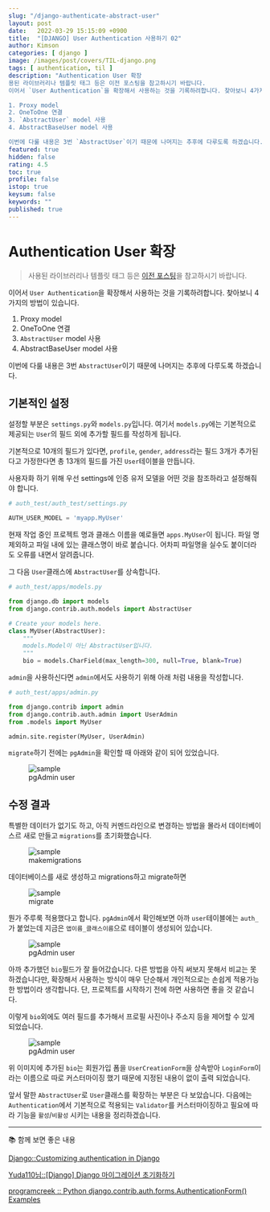 ```yaml
---
slug: "/django-authenticate-abstract-user"
layout: post
date:   2022-03-29 15:15:09 +0900
title:  "[DJANGO] User Authentication 사용하기 02"
author: Kimson
categories: [ django ]
image: /images/post/covers/TIL-django.png
tags: [ authentication, til ]
description: "Authentication User 확장
용된 라이브러리나 템플릿 태그 등은 이전 포스팅을 참고하시기 바랍니다.
이어서 `User Authentication`을 확장해서 사용하는 것을 기록하려합니다. 찾아보니 4가지의 방법이 있습니다.

1. Proxy model
2. OneToOne 연결
3. `AbstractUser` model 사용
4. AbstractBaseUser model 사용

이번에 다룰 내용은 3번 `AbstractUser`이기 때문에 나머지는 추후에 다루도록 하겠습니다."
featured: true
hidden: false
rating: 4.5
toc: true
profile: false
istop: true
keysum: false
keywords: ""
published: true
---
```


# Authentication User 확장

> 사용된 라이브러리나 템플릿 태그 등은 [이전 포스팅](https://kkn1125.github.io/django-authenticate/)을 참고하시기 바랍니다.

이어서 `User Authentication`을 확장해서 사용하는 것을 기록하려합니다. 찾아보니 4가지의 방법이 있습니다.

1. Proxy model
2. OneToOne 연결
3. `AbstractUser` model 사용
4. AbstractBaseUser model 사용

이번에 다룰 내용은 3번 `AbstractUser`이기 때문에 나머지는 추후에 다루도록 하겠습니다.

## 기본적인 설정

설정할 부분은 `settings.py`와 `models.py`입니다. 여기서 `models.py`에는 기본적으로 제공되는 `User`의 필드 외에 추가할 필드를 작성하게 됩니다.

기본적으로 10개의 필드가 있다면, `profile`, `gender`, `address`라는 필드 3개가 추가된다고 가정한다면 총 13개의 필드를 가진 `User`테이블을 만듭니다.

사용자화 하기 위해 우선 settings에 인증 유저 모델을 어떤 것을 참조하라고 설정해줘야 합니다.

```python
# auth_test/auth_test/settings.py

AUTH_USER_MODEL = 'myapp.MyUser'
```

현재 작업 중인 프로젝트 명과 클래스 이름을 예로들면 `apps.MyUser`이 됩니다. 파일 명 제외하고 파일 내에 있는 클래스명이 바로 붙습니다. 어차피 파일명을 실수도 붙이더라도 오류를 내면서 알려줍니다.

그 다음 `User`클래스에 `AbstractUser`를 상속합니다.

```python
# auth_test/apps/models.py

from django.db import models
from django.contrib.auth.models import AbstractUser

# Create your models here.
class MyUser(AbstractUser):
    """
    models.Model이 아닌 AbstractUser입니다.
    """
    bio = models.CharField(max_length=300, null=True, blank=True)
```

`admin`을 사용하신다면 `admin`에서도 사용하기 위해 아래 처럼 내용을 작성합니다.

```python
# auth_test/apps/admin.py

from django.contrib import admin
from django.contrib.auth.admin import UserAdmin
from .models import MyUser

admin.site.register(MyUser, UserAdmin)
```

`migrate`하기 전에는 `pgAdmin`을 확인할 때 아래와 같이 되어 있었습니다.

<figure class="text-center">
<span class="w-inline-block">
   <img src="{{site.baseurl}}/assets/images/post/django/authentication/auth08.png" alt="sample" title="sample">
   <figcaption>pgAdmin user</figcaption>
</span>
</figure>

## 수정 결과

특별한 데이터가 없기도 하고, 아직 커멘드라인으로 변경하는 방법을 몰라서 데이터베이스르 새로 만들고 `migrations`를 초기화했습니다.

<figure class="text-center">
<span class="w-inline-block">
   <img src="{{site.baseurl}}/assets/images/post/django/authentication/auth09.png" alt="sample" title="sample">
   <figcaption>makemigrations</figcaption>
</span>
</figure>

데이터베이스를 새로 생성하고 migrations하고 migrate하면

<figure class="text-center">
<span class="w-inline-block">
   <img src="{{site.baseurl}}/assets/images/post/django/authentication/auth10.png" alt="sample" title="sample">
   <figcaption>migrate</figcaption>
</span>
</figure>

뭔가 주루룩 적용했다고 합니다. `pgAdmin`에서 확인해보면 아까 `user`테이블에는 `auth_`가 붙었는데 지금은 `앱이름_클래스이름`으로 테이블이 생성되어 있습니다.

<figure class="text-center">
<span class="w-inline-block">
   <img src="{{site.baseurl}}/assets/images/post/django/authentication/auth11.png" alt="sample" title="sample">
   <figcaption>pgAdmin user</figcaption>
</span>
</figure>

아까 추가했던 `bio`필드가 잘 들어갔습니다. 다른 방법을 아직 써보지 못해서 비교는 못하겠습니다만, 확장해서 사용하는 방식이 매우 단순해서 개인적으로는 손쉽게 적용가능한 방법이라 생각합니다. 단, 프로젝트를 시작하기 전에 하면 사용하면 좋을 것 같습니다.

이렇게 `bio`외에도 여러 필드를 추가해서 프로필 사진이나 주소지 등을 제어할 수 있게 되었습니다.

<figure class="text-center">
<span class="w-inline-block">
   <img src="{{site.baseurl}}/assets/images/post/django/authentication/auth12.png" alt="sample" title="sample">
   <figcaption>pgAdmin user</figcaption>
</span>
</figure>

위 이미지에 추가된 `bio`는 회원가입 폼을 `UserCreationForm`을 상속받아 `LoginForm`이라는 이름으로 따로 커스터마이징 했기 때문에 지정된 내용이 없이 출력 되었습니다.

앞서 말한 `AbstractUser`로 `User`클래스를 확장하는 부분은 다 보았습니다. 다음에는 `Authentication`에서 기본적으로 적용되는 `Validator`를 커스터마이징하고 필요에 따라 기능을 `활성`/`비활성` 시키는 내용을 정리하겠습니다.

-----

📚 함께 보면 좋은 내용

[Django::Customizing authentication in Django](https://docs.djangoproject.com/en/dev/topics/auth/customizing/#auth-custom-user)

[Yuda110님::[Django] Django 마이그레이션 초기화하기](https://yuda.dev/216)

[programcreek :: Python django.contrib.auth.forms.AuthenticationForm() Examples](https://www.programcreek.com/python/example/64448/django.contrib.auth.forms.AuthenticationForm)
